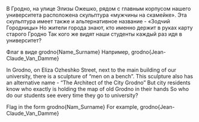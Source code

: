 В Гродно, на улице Элизы Ожешко, рядом с главным корпусом нашего университета расположена скульптура «мужчины на скамейке».
Эта скульптура имеет также и альтернативное название - «Зодчий Городницы»
Но жители города знают, кто именно держит в руках карту старого Гродно
Так кого же видят наши студенты каждый раз идя в университет?

Флаг в виде grodno{Name_Surname}
Например, grodno{Jean-Claude_Van_Damme}

In Grodno, on Eliza Ozheshko Street, next to the main building of our university, there is a sculpture of “men on a bench”.
This sculpture also has an alternative name - “The Architect of the City Grodno”
But city residents know who exactly is holding the map of old Grodno in their hands
So who do our students see every time they go to university?

Flag in the form grodno{Nam_Surname}
For example, grodno{Jean-Claude_Van_Damme}
